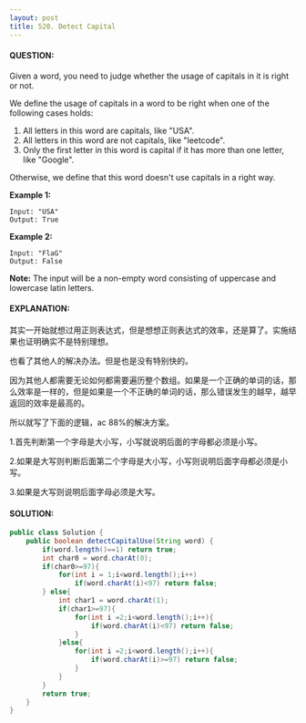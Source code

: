 ```yaml
---
layout: post
title: 520. Detect Capital
---
```



#### QUESTION:

Given a word, you need to judge whether the usage of capitals in it is right or not.

We define the usage of capitals in a word to be right when one of the following cases holds:

1. All letters in this word are capitals, like "USA".
2. All letters in this word are not capitals, like "leetcode".
3. Only the first letter in this word is capital if it has more than one letter, like "Google".

Otherwise, we define that this word doesn't use capitals in a right way.

**Example 1:**

```
Input: "USA"
Output: True

```

**Example 2:**

```
Input: "FlaG"
Output: False

```

**Note:** The input will be a non-empty word consisting of uppercase and lowercase latin letters.

#### EXPLANATION:

其实一开始就想过用正则表达式，但是想想正则表达式的效率，还是算了。实施结果也证明确实不是特别理想。

也看了其他人的解决办法。但是也是没有特别快的。

因为其他人都需要无论如何都需要遍历整个数组。如果是一个正确的单词的话，那么效率是一样的，但是如果是一个不正确的单词的话，那么错误发生的越早，越早返回的效率是最高的。

所以就写了下面的逻辑，ac 88%的解决方案。

1.首先判断第一个字母是大小写，小写就说明后面的字母都必须是小写。

2.如果是大写则判断后面第二个字母是大小写，小写则说明后面字母都必须是小写。

3.如果是大写则说明后面字母必须是大写。

#### SOLUTION:

```java
public class Solution {
    public boolean detectCapitalUse(String word) {
        if(word.length()==1) return true;
        int char0 = word.charAt(0);
        if(char0>=97){
            for(int i = 1;i<word.length();i++)
                if(word.charAt(i)<97) return false;
        } else{
            int char1 = word.charAt(1);
            if(char1>=97){
                for(int i =2;i<word.length();i++){
                    if(word.charAt(i)<97) return false;
                }
            }else{
                for(int i =2;i<word.length();i++){
                    if(word.charAt(i)>=97) return false;
                }
            }
        }
        return true;
    }
}
```

